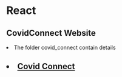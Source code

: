 # React

## CovidConnect Website
<li>The folder covid_connect contain details</li>
  <h2><li><a href="https://covid-connect-fjyhulpdy.vercel.app/" target="_blank"> Covid Connect</a></li></h2>
  
  

